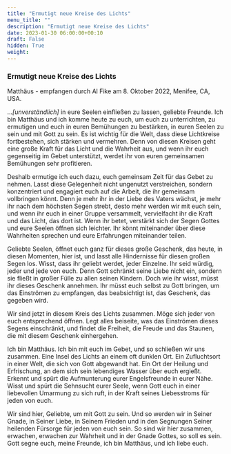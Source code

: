 ```yaml
---
title: "Ermutigt neue Kreise des Lichts"
menu_title: ""
description: "Ermutigt neue Kreise des Lichts"
date: 2023-01-30 06:00:00+00:10
draft: False
hidden: True
weight:
---
```

### Ermutigt neue Kreise des Lichts

Matthäus - empfangen durch Al Fike am 8. Oktober 2022, Menifee, CA, USA.

...*[unverständlich]* in eure Seelen einfließen zu lassen, geliebte Freunde. Ich bin Matthäus und ich komme heute zu euch, um euch zu unterrichten, zu ermutigen und euch in euren Bemühungen zu bestärken, in euren Seelen zu sein und mit Gott zu sein. Es ist wichtig für die Welt, dass diese Lichtkreise fortbestehen, sich stärken und vermehren. Denn von diesen Kreisen geht eine große Kraft für das Licht und die Wahrheit aus, und wenn ihr euch gegenseitig im Gebet unterstützt, werdet ihr von euren gemeinsamen Bemühungen sehr profitieren.

Deshalb ermutige ich euch dazu, euch gemeinsam Zeit für das Gebet zu nehmen. Lasst diese Gelegenheit nicht ungenutzt verstreichen, sondern konzentriert und engagiert euch auf die Arbeit, die ihr gemeinsam vollbringen könnt. Denn je mehr ihr in der Liebe des Vaters wächst, je mehr ihr nach dem höchsten Segen strebt, desto mehr werden wir mit euch sein, und wenn ihr euch in einer Gruppe versammelt, vervielfacht ihr die Kraft und das Licht, das dort ist. Wenn ihr betet, verstärkt sich der Segen Gottes und eure Seelen öffnen sich leichter. Ihr könnt miteinander über diese Wahrheiten sprechen und eure Erfahrungen miteinander teilen. 

Geliebte Seelen, öffnet euch ganz für dieses große Geschenk, das heute, in diesen Momenten, hier ist, und lasst alle Hindernisse für diesen großen Segen los. Wisst, dass ihr geliebt werdet, jeder Einzelne. Ihr seid würdig, jeder und jede von euch. Denn Gott schränkt seine Liebe nicht ein, sondern sie fließt in großer Fülle zu allen seinen Kindern. Doch wie ihr wisst, müsst ihr dieses Geschenk annehmen. Ihr müsst euch selbst zu Gott bringen, um das Einströmen zu empfangen, das beabsichtigt ist, das Geschenk, das gegeben wird.

Wir sind jetzt in diesem Kreis des Lichts zusammen. Möge sich jeder von euch entsprechend öffnen. Legt alles beiseite, was das Einströmen dieses Segens einschränkt, und findet die Freiheit, die Freude und das Staunen, die mit diesem Geschenk einhergehen.

Ich bin Matthäus. Ich bin mit euch im Gebet, und so schließen wir uns zusammen. Eine Insel des Lichts an einem oft dunklen Ort. Ein Zufluchtsort in einer Welt, die sich von Gott abgewandt hat. Ein Ort der Heilung und Erfrischung, an dem sich sein lebendiges Wasser über euch ergießt. Erkennt und spürt die Aufmunterung eurer Engelsfreunde in eurer Nähe.  Wisst und spürt die Sehnsucht eurer Seele, wenn Gott euch in einer liebevollen Umarmung zu sich ruft, in der Kraft seines Liebesstroms für jeden von euch. 

Wir sind hier, Geliebte, um mit Gott zu sein. Und so werden wir in Seiner Gnade, in Seiner Liebe, in Seinem Frieden und in den Segnungen Seiner heilenden Fürsorge für jeden von euch sein. So sind wir hier zusammen, erwachen, erwachen zur Wahrheit und in der Gnade Gottes, so soll es sein. Gott segne euch, meine Freunde, ich bin Matthäus, und ich liebe euch.  